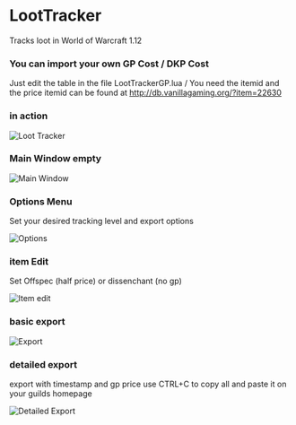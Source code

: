 # LootTracker
Tracks loot in World of Warcraft 1.12

### You can import your own GP Cost / DKP Cost
Just edit the table in the file LootTrackerGP.lua / You need the itemid and the price
itemid can be found at http://db.vanillagaming.org/?item=22630

### in action
![Loot Tracker](http://i.imgur.com/2qmbKss.jpg "Loot Tracker")

### Main Window empty
![Main Window](http://i.imgur.com/F8FXaB0.jpg "Main Window")

### Options Menu

Set your desired tracking level and export options

![Options](http://i.imgur.com/3yPSkCj.jpg "Options")

### item Edit

Set Offspec (half price) or dissenchant (no gp)

![Item edit](http://i.imgur.com/1zmQS4r.jpg "Item edit")

### basic export
![Export](http://i.imgur.com/Qf9ECzS.jpg "Export")

### detailed export

export with timestamp and gp price
use CTRL+C to copy all and paste it on your guilds homepage

![Detailed Export](http://i.imgur.com/ZG8POmH.jpg "Detailed Export")
